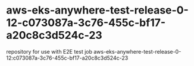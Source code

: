 # aws-eks-anywhere-test-release-0-12-c073087a-3c76-455c-bf17-a20c8c3d524c-23
repository for use with E2E test job aws-eks-anywhere-test-release-0-12:c073087a-3c76-455c-bf17-a20c8c3d524c-23
